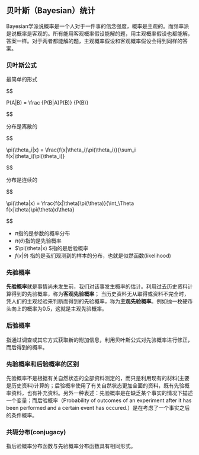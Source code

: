 ## 贝叶斯（Bayesian）统计

Bayesian学派说概率是一个人对于一件事的信念强度，概率是主观的。而频率派是说概率是客观的。所有能用客观概率假设能解的题，用主观概率假设也都能解，答案一样。对于两者都能解的题，主观概率假设和客观概率假设会得到同样的答案。

### 贝叶斯公式

最简单的形式

$$

P(A|B)  =  \frac {P(B|A)P(B)} {P(B)}

$$

分布是离散的

$$

\pi(\theta_i|x) = \frac{f(x|\theta_i)\pi(\theta_i)}{\sum_i f(x|\theta_i)\pi(\theta_i)}

$$

分布是连续的

$$

\pi(\theta|x) = \frac{f(x|\theta)\pi(\theta)}{\int_\Theta f(x|\theta)\pi(\theta)d\theta}

$$

-  $\pi$指的是参数的概率分布
-  $\pi(\theta)$指的是先验概率
-  $\pi(\theta|x) $指的是后验概率
-  $f(x|\theta)$ 指的是我们观测到的样本的分布，也就是似然函数(likelihood)

### 先验概率

**先验概率**就是事情尚未发生前，我们对该事发生概率的估计。利用过去历史资料计算得到的先验概率，称为**客观先验概率**； 当历史资料无从取得或资料不完全时，凭人们的主观经验来判断而得到的先验概率，称为**主观先验概率**。例如抛一枚硬币头向上的概率为0.5，这就是主观先验概率。

### 后验概率

指通过调查或其它方式获取新的附加信息，利用贝叶斯公式对先验概率进行修正，而后得到的概率。

### 先验概率和后验概率的区别

先验概率不是根据有关自然状态的全部资料测定的，而只是利用现有的材料(主要是历史资料)计算的；后验概率使用了有关自然状态更加全面的资料，既有先验概率资料，也有补充资料。另外一种表述：先验概率是在缺乏某个事实的情况下描述一个变量；而后验概率（Probability of outcomes of an experiment after it has been performed and a certain event has occured.）是在考虑了一个事实之后的条件概率。

### **共轭分布**(conjugacy)

指后验概率分布函数与先验概率分布函数具有相同形式。